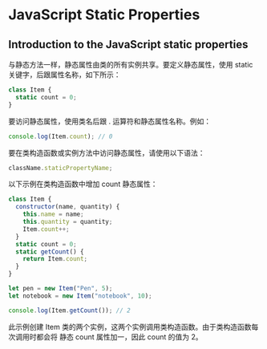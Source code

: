 # JavaScript Static Properties

## Introduction to the JavaScript static properties

与静态方法一样，静态属性由类的所有实例共享。要定义静态属性，使用 static 关键字，后跟属性名称，如下所示：

```js
class Item {
  static count = 0;
}
```

要访问静态属性，使用类名后跟 . 运算符和静态属性名称。例如：

```js
console.log(Item.count); // 0
```

要在类构造函数或实例方法中访问静态属性，请使用以下语法：

```js
className.staticPropertyName;
```

以下示例在类构造函数中增加 count 静态属性：

```js
class Item {
  constructor(name, quantity) {
    this.name = name;
    this.quantity = quantity;
    Item.count++;
  }
  static count = 0;
  static getCount() {
    return Item.count;
  }
}

let pen = new Item("Pen", 5);
let notebook = new Item("notebook", 10);

console.log(Item.getCount()); // 2
```

此示例创建 Item 类的两个实例，这两个实例调用类构造函数。由于类构造函数每次调用时都会将 静态 count 属性加一，因此 count 的值为 2。
